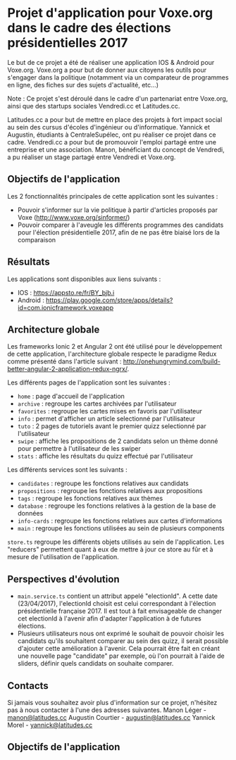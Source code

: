 # Projet d'application pour Voxe.org dans le cadre des élections présidentielles 2017

Le but de ce projet a été de réaliser une application IOS & Android pour Voxe.org. Voxe.org a pour but de donner aux citoyens les outils pour s'engager dans la politique (notamment via un comparateur de programmes en ligne, des fiches sur des sujets d'actualité, etc...)

Note :
Ce projet s'est déroulé dans le cadre d'un partenariat entre Voxe.org, ainsi que des startups sociales Vendredi.cc et Latitudes.cc.

Latitudes.cc a pour but de mettre en place des projets à fort impact social au sein des cursus d'écoles d'ingénieur ou d'informatique. Yannick et Augustin, étudiants à CentraleSupélec, ont pu réaliser ce projet dans ce cadre.
Vendredi.cc a pour but de promouvoir l'emploi partagé entre une entreprise et une association. Manon, bénéficiant du concept de Vendredi, a pu réaliser un stage partagé entre Vendredi et Voxe.org.

## Objectifs de l'application
Les 2 fonctionnalités principales de cette application sont les suivantes :
+ Pouvoir s'informer sur la vie politique à partir d'articles proposés par Voxe (http://www.voxe.org/sinformer/)
+ Pouvoir comparer à l'aveugle les différents programmes des candidats pour l'élection présidentielle 2017, afin de ne pas être biaisé lors de la comparaison

## Résultats
Les applications sont disponibles aux liens suivants : 
+ IOS : https://appsto.re/fr/BY_bjb.i
+ Android : https://play.google.com/store/apps/details?id=com.ionicframework.voxeapp

## Architecture globale

Les frameworks Ionic 2 et Angular 2 ont été utilisé pour le développement de cette application, l'architecture globale respecte le paradigme Redux comme présenté dans l'article suivant : http://onehungrymind.com/build-better-angular-2-application-redux-ngrx/.

Les différents pages de l'application sont les suivantes :
+ `home` : page d'accueil de l'application
+ `archive` : regroupe les cartes archivées par l'utilisateur
+ `favorites` : regroupe les cartes mises en favoris par l'utilisateur
+ `info` : permet d'afficher un article selectionné par l'utilisateur
+ `tuto` : 2 pages de tutoriels avant le premier quizz selectionné par l'utilisateur
+ `swipe` : affiche les propositions de 2 candidats selon un thème donné pour permettre à l'utilisateur de les swiper
+ `stats` : affiche les résultats du quizz effectué par l'utilisateur

Les différents services sont les suivants :
+ `candidates` : regroupe les fonctions relatives aux candidats
+ `propositions` : regroupe les fonctions relatives aux propositions
+ `tags` : regroupe les fonctions relatives aux thèmes
+ `database` : regroupe les fonctions relatives à la gestion de la base de données
+ `info-cards` : regroupe les fonctions relatives aux cartes d'informations
+ `main` : regroupe les fonctions utilisées au sein de plusieurs components

`store.ts` regroupe les différents objets utilisés au sein de l'application. Les "reducers" permettent quant à eux de mettre à jour ce store au fûr et à mesure de l'utilisation de l'application.

## Perspectives d'évolution

+ `main.service.ts` contient un attribut appelé "electionId". A cette date (23/04/2017), l'electionId choisit est celui correspondant à l'élection présidentielle française 2017. Il est tout à fait envisageable de changer cet electionId à l'avenir afin d'adapter l'application à de futures élections.
+ Plusieurs utilisateurs nous ont exprimé le souhait de pouvoir choisir les candidats qu'ils souhaitent comparer au sein des quizz, il serait possible d'ajouter cette amélioration à l'avenir. Cela pourrait être fait en créant une nouvelle page "candidate" par exemple, où l'on pourrait à l'aide de sliders, définir quels candidats on souhaite comparer.

## Contacts

Si jamais vous souhaitez avoir plus d'information sur ce projet, n'hésitez pas à nous contacter à l'une des adresses suivantes.
Manon Léger - manon@latitudes.cc
Augustin Courtier - augustin@latitudes.cc
Yannick Morel - yannick@latitudes.cc

## Objectifs de l'application
